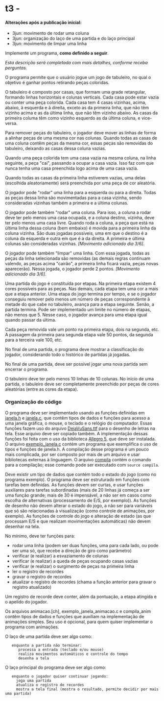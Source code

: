 # t3 - 

#### Alterações após a publicação inicial:
   - 3jun: movimento de rodar uma coluna
   - 3jun: organização do laço de uma partida e do laço principal
   - 3jun: movimento de limpar uma linha


Implemente um programa, **como definido a seguir**.

*Esta descrição será completada com mais detalhes, conforme receba perguntas.*

O programa permite que o usuário jogue um jogo de tabuleiro, no qual o objetivo é ganhar pontos retirando peças coloridas.

O tabuleiro é composto por casas, que formam uma grade retangular, formando linhas horizontais e colunas verticais. Cada casa pode estar vazia ou conter uma peça colorida. Cada casa tem 4 casas vizinhas, acima, abaixo, à esquerda e à direita, exceto as da primeira linha, que não têm vizinho acima e as da última linha, que não têm vizinho abaixo. As casas da primeira columa têm como vizinho esquerdo as da última coluna, e vice-versa.

Para remover peças do tabuleiro, o jogador deve mover as linhas de forma a alinhar peças de uma mesma cor nas colunas.
Quando todas as casas de uma coluna contêm peças da mesma cor, essas peças são removidas do tabuleiro, deixando as casas dessa coluna vazias.

Quando uma peça colorida tem uma casa vazia na mesma coluna, na linha seguinte, a peça "cai", passando a ocupar a casa vazia. Isso faz com que nunca tenha uma casa preenchida logo acima de uma casa vazia.

Quando todas as casas da primeira linha estiverem vazias, uma delas (escolhida aleatoriamente) será preenchida por uma peça de cor aleatória.

O jogador pode "rodar" uma linha para a esquerda ou para a direita. Todas as peças dessa linha são movimentadas para a casa vizinha, sendo consideradas vizinhas também a primeira e a última colunas.

O jogador pode também "rodar" uma coluna. Para isso, a coluna a rodar deve ter pelo menos uma casa ocupada, e a coluna destino, vizinha, deve ter pelo menos uma casa livre. Quando roda a coluna, a peça que está na última linha dessa coluna (bem embaixo) é movida para a primeira linha da coluna vizinha. São duas jogadas possíveis, uma em que o destino é a coluna da esquerda e outra em que é a da direita. A primeira e última colunas são consideradas vizinhas.
*[Movimento adicionado dia 3/6]*.

O jogador pode também "limpar" uma linha. Com essa jogada, todas as peças da linha selecionada são removidas (as demais regras continuam valendo, as peças acima "cairão", a primeira linha ficará vazia, peças novas aparecerão). Nessa jogada, o jogador perde 2 pontos.
*[Movimento adicionado dia 3/6]*.

Uma partida do jogo é constituída por etapas. Na primeira etapa existem 4 cores possíveis para as peças. Nas demais, cada etapa tem uma cor a mais que a etapa anterior.
Uma etapa do jogo termina por tempo, e se o jogador conseguiu remover pelo menos um número de peças correspondente à metade do que cabe no tabuleiro, avança para a etapa seguinte. Senão, a partida termina.
Pode ser implementado um limite no número de etapas, não menos que 5. Nesse caso, o jogador avança para uma etapa igual quando passar da última.

Cada peça removida vale um ponto na primeira etapa, dois na segunda, etc.
A passagem da primeira para segunda etapa vale 50 pontos, da segunda para a terceira vale 100, etc.

No final de uma partida, o programa deve mostrar a classificação do jogador, considerando todo o histórico de partidas já jogadas.

No final de uma partida, deve ser possível jogar uma nova partida sem encerrar o programa.

O tabuleiro deve ter pelo menos 10 linhas de 10 colunas.
No início de uma partida, o tabuleiro deve ser completamente preenchido por peças de cores aleatórias (entre as cores da etapa).

### Organização do código

O programa deve ser implementado usando as funções definidas em 
[janela.h](../Complementos/janela.h) e [janela.c](../Complementos/janela.c), que contêm tipos de dados e funções para acesso a uma janela gráfica, o mouse, o teclado e o relógio do computador.
Essas funções fazem uso do arquivo [DejaVuSans.ttf](../Complementos/DejaVuSans.ttf) para o desenho de letras na tela. Esse arquivo deve ser copiado também.
A implementação dessas funções foi feita com o uso da biblioteca [Allegro 5](http://liballeg.org), que deve ser instalada.
O arquivo [exemplo_janela.c](../Complementos/exemplo_janela.c) contém um programa que exemplifica o uso de tipos e funções de janela.h.
A compilação desse programa é um pouco mais complicada, por ser composto por mais de um arquivo e usar bibliotecas externas à linguagem. O arquivo [compila](../Complementos/compila) contém o comando para a compilação; esse comando pode ser executado com `source compila`.

Deve existir um tipo de dados que contém todo o estado do jogo (como no programa exemplo).
O programa deve ser estruturado em funções com tarefas bem definidas.
As funções devem ser curtas, e usar funções auxiliares para tarefas subordinadas (mais de 20 linhas já começa a ser uma função grande; mais de 30 é impensável, a não ser em casos como escolha de alternativas (processamento de E/S, por exemplo)).
As funções de desenho não devem alterar o estado do jogo, a não ser para variáveis que só são relacionadas à visualização (como controle de animações, por exemplo).
As funções de controle do jogo e alteração de estado (as que processam E/S e que realizam movimentações automáticas) não devem desenhar na tela.

No mínimo, deve ter funções para:
- rodar uma linha (podem ser duas funções, uma para cada lado, ou pode ser uma só, que recebe a direção de giro como parâmetro)
- verificar (e realizar) a esvaziamento de colunas
- verificar (e realizar) a queda de peças ocupando casas vazias
- verificar (e realizar) o surgimento de peças na primeira linha
- ler o registro de recordes
- gravar o registro de recordes
- atualizar o registro de recordes (chama a função anterior para gravar o registro atualizado)

Um registro de recorde deve conter, além da pontuação, a etapa atingida e o apelido do jogador.

Os arquivos animacao.[ch], exemplo_janela_animacao.c e compila_anim contêm tipos de dados e funções que auxiliam na implementação de animações simples. Seu uso é opcional, para quem quiser implementar o programa com animações.

O laço de uma partida deve ser algo como:
```
   enquanto a partida não terminar:
      processa a entrada (teclado e/ou mouse)
      realiza movimentos automáticos e controle do tempo
      desenha a tela
```

O laço principal do programa deve ser algo como:
```
   enquanto o jogador quiser continuar jogando:
     joga uma partida
     atualiza o registro de recordes
     mostra a tela final (mostra o resultado, permite decidir por mais uma partida)
```
